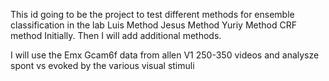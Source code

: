 This id going to be the project to test different methods for ensemble classification in the lab
	Luis Method
	Jesus Method
	Yuriy Method
	CRF method
Initially. Then I will add additional methods.

I will use the Emx Gcam6f data from allen V1 250-350 videos and analysze spont vs evoked by the various visual stimuli